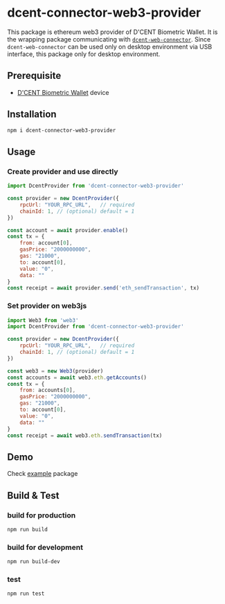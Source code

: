 # dcent-connector-web3-provider

This package is ethereum web3 provider of D'CENT Biometric Wallet.
It is the wrapping package communicating with [`dcent-web-connector`](https://github.com/DcentWallet/dcent-web-connector). Since `dcent-web-connector` can be used only on desktop environment via USB interface, this package only for desktop environment.

## Prerequisite

* [D'CENT Biometric Wallet](https://dcentwallet.com/products/BiometricWallet) device

## Installation

```sh
npm i dcent-connector-web3-provider
```

## Usage

### Create provider and use directly

```js
import DcentProvider from 'dcent-connector-web3-provider'

const provider = new DcentProvider({
    rpcUrl: "YOUR_RPC_URL",   // required
    chainId: 1, // (optional) default = 1
})

const account = await provider.enable()
const tx = {
    from: account[0],
    gasPrice: "2000000000",
    gas: "21000",
    to: account[0],
    value: "0",
    data: ""
}
const receipt = await provider.send('eth_sendTransaction', tx)
```

### Set provider on web3js

```js
import Web3 from 'web3'
import DcentProvider from 'dcent-connector-web3-provider'

const provider = new DcentProvider({
    rpcUrl: "YOUR_RPC_URL",   // required
    chainId: 1, // (optional) default = 1
})

const web3 = new Web3(provider)
const accounts = await web3.eth.getAccounts()
const tx = {
    from: accounts[0],
    gasPrice: "2000000000",
    gas: "21000",
    to: account[0],
    value: "0",
    data: ""
}
const receipt = await web3.eth.sendTransaction(tx)
```

## Demo

Check [example](example/README.md) package

## Build & Test

### build for production

```sh
npm run build
```

### build for development

```sh
npm run build-dev
```

### test

```sh
npm run test
```
